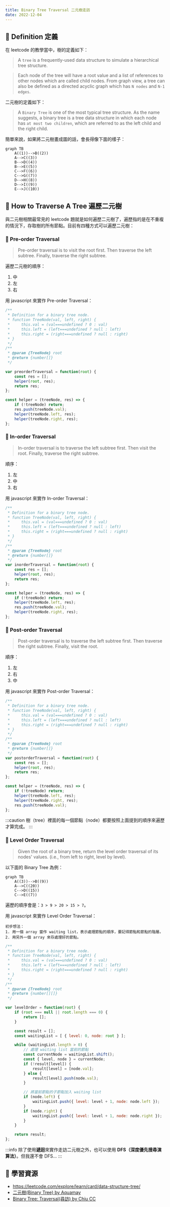 ```yaml
---
title: Binary Tree Traversal 二元樹走訪
date: 2022-12-04
---
```


## 🐳 Definition 定義

在 leetcode 的教學當中，樹的定義如下：

> A `tree` is a frequently-used data structure to simulate a hierarchical tree structure.

> Each node of the tree will have a root value and a list of references to other nodes which are called child nodes. From graph view, a tree can also be defined as a directed acyclic graph which has `N nodes` and `N-1 edges`.

二元樹的定義如下：

> A `Binary Tree` is one of the most typical tree structure. As the name suggests, a binary tree is a tree data structure in which each node has `at most two children`, which are referred to as the left child and the right child.

簡單來說，如果將二元樹畫成圖的話，會長得像下面的樣子：

```mermaid
graph TB
    A((1))-->B((2))
    A-->C((3))
    B-->D((4))
    B-->E((5))
    C-->F((6))
    C-->G((7))
    D-->H((8))
    D-->I((9))
    E-->J((10))
```

## 🐳 How to Traverse A Tree 遍歷二元樹

與二元樹相關最常見的 leetcode 題就是如何遍歷二元樹了，遍歷指的是在不重複的情況下，存取樹的所有節點。目前有四種方式可以遍歷二元樹：

### 🦀 Pre-order Traversal

> Pre-order traversal is to visit the root first. Then traverse the left subtree. Finally, traverse the right subtree.

遍歷二元樹的順序：
1. 中
2. 左
3. 右

用 javascript 來實作 Pre-order Traversal：
```javascript
/**
 * Definition for a binary tree node.
 * function TreeNode(val, left, right) {
 *     this.val = (val===undefined ? 0 : val)
 *     this.left = (left===undefined ? null : left)
 *     this.right = (right===undefined ? null : right)
 * }
 */
/**
 * @param {TreeNode} root
 * @return {number[]}
 */

var preorderTraversal = function(root) {
    const res = [];
    helper(root, res);
    return res;
};

const helper = (treeNode, res) => {
    if (!treeNode) return;
    res.push(treeNode.val);
    helper(treeNode.left, res);
    helper(treeNode.right, res);
};
```

### 🦀 In-order Traversal

> In-order traversal is to traverse the left subtree first. Then visit the root. Finally, traverse the right subtree.

順序：
1. 左
2. 中
3. 右

用 javascript 來實作 In-order Traversal：
```javascript
/**
 * Definition for a binary tree node.
 * function TreeNode(val, left, right) {
 *     this.val = (val===undefined ? 0 : val)
 *     this.left = (left===undefined ? null : left)
 *     this.right = (right===undefined ? null : right)
 * }
 */
/**
 * @param {TreeNode} root
 * @return {number[]}
 */
var inorderTraversal = function(root) {
    const res = [];
    helper(root, res);
    return res;
};

const helper = (treeNode, res) => {
    if (!treeNode) return;
    helper(treeNode.left, res);
    res.push(treeNode.val);
    helper(treeNode.right, res);
};
```

### 🦀 Post-order Traversal

> Post-order traversal is to traverse the left subtree first. Then traverse the right subtree. Finally, visit the root.

順序：
1. 左
2. 右
3. 中

用 javascript 來實作 Post-order Traversal：
```javascript
/**
 * Definition for a binary tree node.
 * function TreeNode(val, left, right) {
 *     this.val = (val===undefined ? 0 : val)
 *     this.left = (left===undefined ? null : left)
 *     this.right = (right===undefined ? null : right)
 * }
 */
/**
 * @param {TreeNode} root
 * @return {number[]}
 */
var postorderTraversal = function(root) {
    const res = [];
    helper(root, res);
    return res;
};

const helper = (treeNode, res) => {
    if (!treeNode) return;
    helper(treeNode.left, res);
    helper(treeNode.right, res);
    res.push(treeNode.val);
};
```

:::caution
樹（tree）裡面的每一個節點（node）都要按照上面提到的順序來遍歷才算完成。
:::

### 🦀 Level Order Traversal

> Given the root of a binary tree, return the level order traversal of its nodes' values. (i.e., from left to right, level by level).

以下面的 Binary Tree 為例：

```mermaid
graph TB
    A((3))-->B((9))
    A-->C((20))
    C-->D((15))
    C-->E((7))
```

遍歷的順序會是：`3 > 9 > 20 > 15 > 7`。

用 javascript 來實作 Level Order Traversal：

```
初步想法：
1. 用一個 array 當作 waiting list，表示處理節點的順序，要記得節點和節點的階層。
2. 用另外一個 array 來存處理好的節點。
```

```javascript
/**
 * Definition for a binary tree node.
 * function TreeNode(val, left, right) {
 *     this.val = (val===undefined ? 0 : val)
 *     this.left = (left===undefined ? null : left)
 *     this.right = (right===undefined ? null : right)
 * }
 */
/**
 * @param {TreeNode} root
 * @return {number[][]}
 */

var levelOrder = function(root) {
    if (root === null || root.length === 0) {
        return [];
    }

    const result = [];
    const waitingList = [ { level: 0, node: root } ];

    while (waitingList.length > 0) {
        // 處理 waiting list 當前的節點
        const currentNode = waitingList.shift();
        const { level, node } = currentNode;
        if (!result[level]) {
            result[level] = [node.val];
        } else {
            result[level].push(node.val);
        }

        // 將當前節點的子節點加入 waiting list
        if (node.left) {
            waitingList.push({ level: level + 1, node: node.left });
        }       
        if (node.right) {
            waitingList.push({ level: level + 1, node: node.right });
        }
    }

    return result;
};
```

:::info
除了使用**遞迴**來實作走訪二元樹之外，也可以使用 **DFS（深度優先搜尋演算法）**。但我還不會 DFS...
:::

## 🐳 學習資源
- https://leetcode.com/explore/learn/card/data-structure-tree/
- [二元樹(Binary Tree) by Aquamay](https://hackmd.io/@Aquamay/HyCgHXfid)
- [Binary Tree: Traversal(尋訪) by Chiu CC](http://alrightchiu.github.io/SecondRound/binary-tree-traversalxun-fang.html)
